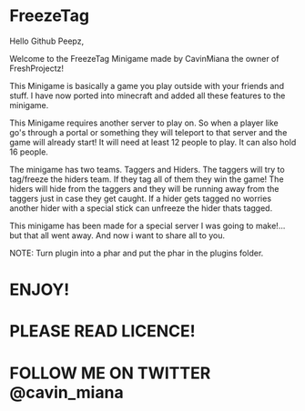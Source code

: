 # FreezeTag
Hello Github Peepz,

Welcome to the FreezeTag Minigame made by CavinMiana the owner of FreshProjectz!

This Minigame is basically a game you play outside with your friends and stuff. I have now ported into minecraft and added all these features to the minigame.

This Minigame requires another server to play on. So when a player like go's through a portal or something they will teleport to that server and the game will already start! It will need at least 12 people to play. It can also hold 16 people. 

The minigame has two teams. Taggers and Hiders. The taggers will try to tag/freeze the hiders team. If they tag all of them they win the game! The hiders will hide from the taggers and they will be running away from the taggers just in case they get caught. If a hider gets tagged no worries another hider with a special stick can unfreeze the hider thats tagged.

This minigame has been made for a special server I was going to make!... but that all went away. And now i want to share all to you.

NOTE: Turn plugin into a phar and put the phar in the plugins folder.

# ENJOY!
# PLEASE READ LICENCE!
# FOLLOW ME ON TWITTER @cavin_miana
